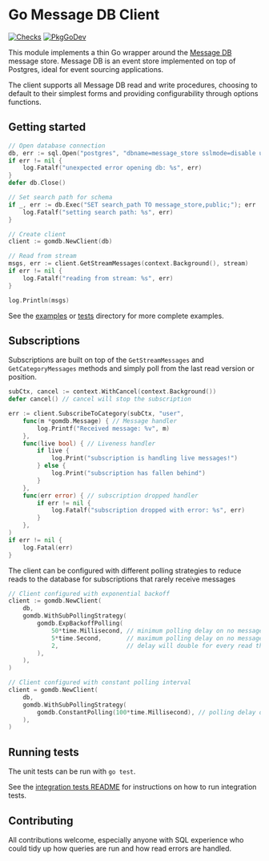 # Go Message DB Client

[![Checks](https://github.com/alexrudd/gomdb/actions/workflows/checks.yml/badge.svg?event=push)](https://github.com/alexrudd/gomdb/actions/workflows/checks.yml)
[![PkgGoDev](https://pkg.go.dev/badge/github.com/alexrudd/gomdb)](https://pkg.go.dev/github.com/alexrudd/gomdb)

This module implements a thin Go wrapper around the [Message DB](https://github.com/message-db/message-db) message store. Message DB is an event store implemented on top of Postgres, ideal for event sourcing applications.

The client supports all Message DB read and write procedures, choosing to default to their simplest forms and providing configurability through options functions.

## Getting started

```go
// Open database connection
db, err := sql.Open("postgres", "dbname=message_store sslmode=disable user=message_store")
if err != nil {
    log.Fatalf("unexpected error opening db: %s", err)
}
defer db.Close()

// Set search path for schema
if _, err := db.Exec("SET search_path TO message_store,public;"); err != nil {
    log.Fatalf("setting search path: %s", err)
}

// Create client
client := gomdb.NewClient(db)

// Read from stream
msgs, err := client.GetStreamMessages(context.Background(), stream)
if err != nil {
    log.Fatalf("reading from stream: %s", err)
}

log.Println(msgs)
```

See the [examples](./tests/example) or [tests](./tests) directory for more complete examples.

## Subscriptions

Subscriptions are built on top of the `GetStreamMessages` and `GetCategoryMessages` methods and simply poll from the last read version or position.

```go
subCtx, cancel := context.WithCancel(context.Background())
defer cancel() // cancel will stop the subscription

err := client.SubscribeToCategory(subCtx, "user",
    func(m *gomdb.Message) { // Message handler
        log.Printf("Received message: %v", m)
    },
    func(live bool) { // Liveness handler
        if live {
            log.Print("subscription is handling live messages!")
        } else {
            log.Print("subscription has fallen behind")
        }
    },
    func(err error) { // subscription dropped handler
        if err != nil {
            log.Fatalf("subscription dropped with error: %s", err)
        }
    },
)
if err != nil {
    log.Fatal(err)
}
```

The client can be configured with different polling strategies to reduce reads to the database for subscriptions that rarely receive messages

```go
// Client configured with exponential backoff
client := gomdb.NewClient(
    db,
    gomdb.WithSubPollingStrategy(
        gomdb.ExpBackoffPolling(
            50*time.Millisecond, // minimum polling delay on no messages read
            5*time.Second,       // maximum polling delay on no messages read
            2,                   // delay will double for every read that returns no messages
        ),
    ),
)

// Client configured with constant polling interval
client = gomdb.NewClient(
    db,
    gomdb.WithSubPollingStrategy(
        gomdb.ConstantPolling(100*time.Millisecond), // polling delay on no messages read
    ),
)
```

## Running tests

The unit tests can be run with `go test`.

See the [integration tests README](./tests/README.md) for instructions on how to run integration tests.

## Contributing

All contributions welcome, especially anyone with SQL experience who could tidy up how queries are run and how read errors are handled.
